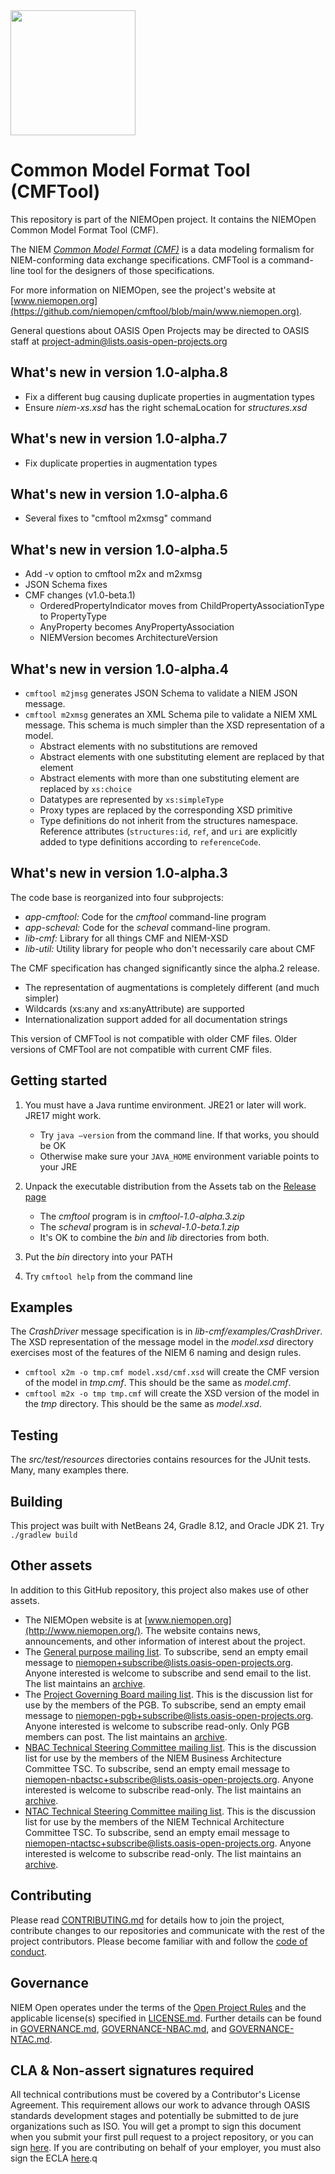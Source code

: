 <img src="https://github.com/niemopen/oasis-open-project/blob/main/artwork/NIEM-NO-Logo-v5.png" width="200">

# Common Model Format Tool (CMFTool)

This repository is part of the NIEMOpen project.  It contains the NIEMOpen Common Model Format Tool (CMF). 

The NIEM [*Common Model Format (CMF)*](https://github.com/niemopen/common-model-format) is a data modeling formalism for NIEM-conforming data exchange specifications.  CMFTool is a command-line tool for the designers of those specifications.

For more information on NIEMOpen, see the project's website at [www.niemopen.org](https://github.com/niemopen/cmftool/blob/main/www.niemopen.org).

General questions about OASIS Open Projects may be directed to OASIS staff at [project-admin@lists.oasis-open-projects.org](mailto:project-admin@lists.oasis-open-projects.org)

## What's new in version 1.0-alpha.8

* Fix a different bug causing duplicate properties in augmentation types
* Ensure *niem-xs.xsd* has the right schemaLocation for *structures.xsd*

## What's new in version 1.0-alpha.7

* Fix duplicate properties in augmentation types

## What's new in version 1.0-alpha.6

* Several fixes to "cmftool m2xmsg" command

## What's new in version 1.0-alpha.5

* Add -v option to cmftool m2x and m2xmsg
* JSON Schema fixes
* CMF changes (v1.0-beta.1)
    * OrderedPropertyIndicator moves from ChildPropertyAssociationType to PropertyType
    * AnyProperty becomes AnyPropertyAssociation
    * NIEMVersion becomes ArchitectureVersion

## What's new in version 1.0-alpha.4

* `cmftool m2jmsg` generates JSON Schema to validate a NIEM JSON message.
* `cmftool m2xmsg` generates an XML Schema pile to validate a NIEM XML message.  This schema is much simpler than the XSD representation of a model.
  * Abstract elements with no substitutions are removed
  * Abstract elements with one substituting element are replaced by that element
  * Abstract elements with more than one substituting element are replaced by `xs:choice`
  * Datatypes are represented by `xs:simpleType`
  * Proxy types are replaced by the corresponding XSD primitive
  * Type definitions do not inherit from the structures namespace.  Reference attributes (`structures:id`, `ref`, and `uri` are explicitly added to type definitions according to `referenceCode`.

## What's new in version 1.0-alpha.3

The code base is reorganized into four subprojects:

* *app-cmftool:*  Code for the *cmftool* command-line program
* *app-scheval:*  Code for the *scheval* command-line program.
* *lib-cmf:*  Library for all things CMF and NIEM-XSD
* *lib-util:*  Utility library for people who don't necessarily care about CMF

The CMF specification has changed significantly since the alpha.2 release.  

* The representation of augmentations is completely different (and much simpler)
* Wildcards (xs:any and xs:anyAttribute) are supported
* Internationalization support added for all documentation strings

This version of CMFTool is not compatible with older CMF files.  Older versions of CMFTool are not compatible with current CMF files.

## Getting started

1. You must have a Java runtime environment.  JRE21 or later will work.  JRE17 might work.  
   - Try `java –version` from the command line.  If that works, you should be OK
   - Otherwise make sure your `JAVA_HOME` environment variable points to your JRE
2. Unpack the executable distribution from the Assets tab on the [Release page](https://github.com/niemopen/cmftool/releases)
   - The *cmftool* program is in *cmftool-1.0-alpha.3.zip*
   - The *scheval* program is in *scheval-1.0-beta.1.zip*
   - It's OK to combine the *bin* and *lib* directories from both.

3. Put the *bin* directory into your PATH
4. Try `cmftool help` from the command line

## Examples

The *CrashDriver* message specification is in *lib-cmf/examples/CrashDriver*.  The XSD representation of the message model in the *model.xsd* directory exercises most of the features of the NIEM 6 naming and design rules. 

* `cmftool x2m -o tmp.cmf model.xsd/cmf.xsd` will create the CMF version of the model in *tmp.cmf*.  This should be the same as *model.cmf*.
* `cmftool m2x -o tmp tmp.cmf` will create the XSD version of the model in the *tmp* directory.  This should be the same as *model.xsd*.

## Testing

The *src/test/resources* directories contains resources for the JUnit tests.  Many, many examples there.

## Building

This project was built with NetBeans 24, Gradle 8.12, and Oracle JDK 21.
Try `./gradlew build`

## Other assets

In addition to this GitHub repository, this project also makes use of other assets.

- The NIEMOpen website is at [www.niemopen.org](http://www.niemopen.org/). The website contains news, announcements, and other information of interest about the project.
- The [General purpose mailing list](https://lists.oasis-open-projects.org/g/niemopen). To subscribe, send an empty email message to [niemopen+subscribe@lists.oasis-open-projects.org](mailto:niemopen+subscribe@lists.oasis-open-projects.org). Anyone interested is welcome to subscribe and send email to the list. The list maintains an [archive](https://lists.oasis-open-projects.org/g/niemopen/messages).
- The [Project Governing Board mailing list](https://lists.oasis-open-projects.org/g/niemopen-pgb). This is the discussion list for use by the members of the PGB. To subscribe, send an empty email message to [niemopen-pgb+subscribe@lists.oasis-open-projects.org](mailto:niemopen-pgb+subscribe@lists.oasis-open-projects.org). Anyone interested is welcome to subscribe read-only. Only PGB members can post. The list maintains an [archive](https://lists.oasis-open-projects.org/g/niemopen-pgb/messages).
- [NBAC Technical Steering Committee mailing list](https://lists.oasis-open-projects.org/g/niemopen-nbactsc). This is the discussion list for use by the members of the NIEM Business Architecture Committee TSC. To subscribe, send an empty email message to [niemopen-nbactsc+subscribe@lists.oasis-open-projects.org](mailto:niemopen-nbactsc+subscribe@lists.oasis-open-projects.org). Anyone interested is welcome to subscribe read-only. The list maintains an [archive](https://lists.oasis-open-projects.org/g/niemopen-nbactsc/messages).
- [NTAC Technical Steering Committee mailing list](https://lists.oasis-open-projects.org/g/niemopen-ntactsc). This is the discussion list for use by the members of the NIEM Technical Architecture Committee TSC. To subscribe, send an empty email message to [niemopen-ntactsc+subscribe@lists.oasis-open-projects.org](mailto:niemopen-ntactsc+subscribe@lists.oasis-open-projects.org). Anyone interested is welcome to subscribe read-only. The list maintains an [archive](https://lists.oasis-open-projects.org/g/niemopen-ntactsc/messages).

## Contributing

Please read [CONTRIBUTING.md](https://github.com/niemopen/cmftool/blob/main/CONTRIBUTING.md) for details how to join the project, contribute changes to our repositories and communicate with the rest of the project contributors. Please become familiar with and follow the [code of conduct](https://github.com/niemopen/cmftool/blob/main/CODE-OF-CONDUCT.md).

## Governance

NIEM Open operates under the terms of the [Open Project Rules](https://www.oasis-open.org/policies-guidelines/open-projects-process) and the applicable license(s) specified in [LICENSE.md](https://github.com/niemopen/cmftool/blob/main/LICENSE.md). Further details can be found in [GOVERNANCE.md](https://github.com/niemopen/cmftool/blob/main/GOVERNANCE.md), [GOVERNANCE-NBAC.md](https://github.com/niemopen/cmftool/blob/main/GOVERNANCE-NBAC.md), and [GOVERNANCE-NTAC.md](https://github.com/niemopen/cmftool/blob/main/GOVERNANCE-NTAC.md).

## CLA & Non-assert signatures required

All technical contributions must be covered by a Contributor's License Agreement. This requirement allows our work to advance through OASIS standards development stages and potentially be submitted to de jure organizations such as ISO. You will get a prompt to sign this document when you submit your first pull request to a project repository, or you can sign [here](https://cla-assistant.io/niemopen/oasis-open-project). If you are contributing on behalf of your employer, you must also sign the ECLA [here](https://www.oasis-open.org/open-projects/cla/entity-cla-20210630/).q
